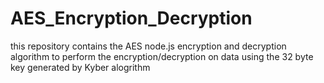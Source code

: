 # AES_Encryption_Decryption
this repository contains the AES node.js encryption and decryption algorithm to perform the encryption/decryption on data using the 32 byte key generated by Kyber alogrithm
